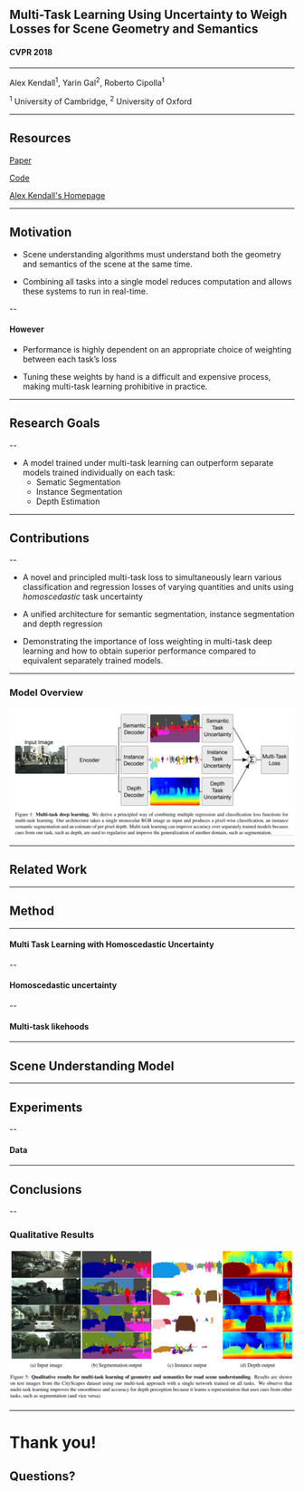 
## Multi-Task Learning Using Uncertainty to Weigh Losses for Scene Geometry and Semantics

#### CVPR 2018

---

Alex Kendall<sup>1</sup>, Yarin Gal<sup>2</sup>, Roberto Cipolla<sup>1</sup>

<sup>1</sup> University of Cambridge, <sup>2</sup> University of Oxford

---

## Resources

[Paper](https://arxiv.org/pdf/1705.07115.pdf)

[Code](https://github.com/yaringal/multi-task-learning-example)

[Alex Kendall's Homepage](https://alexgkendall.com/research/)

---

##  Motivation

- Scene understanding algorithms must understand both the geometry and
semantics of the scene at the same time.

- Combining all tasks into a single model reduces computation and allows these systems to run in real-time.

--

#### However

- Performance is highly dependent on an appropriate choice of weighting between each task’s loss

- Tuning these weights by hand is a difficult and expensive process, making multi-task learning prohibitive in practice.

---

## Research Goals

--

- A model trained under multi-task learning can outperform separate models trained individually on each task:
  * Sematic Segmentation
  * Instance Segmentation
  * Depth Estimation

---

## Contributions

--

* A novel and principled multi-task loss to simultaneously learn various classification and regression losses of varying quantities and units using *homoscedastic* task uncertainty

* A unified architecture for semantic segmentation, instance segmentation and depth regression

* Demonstrating the importance of loss weighting in multi-task deep learning and how to obtain superior performance compared to equivalent separately trained models.

---

### Model Overview

![overview](assets/network.png)<!-- .element height="80%" width="80%" -->

---

## Related Work 

---

## Method

---

#### Multi Task Learning with Homoscedastic Uncertainty

--

#### Homoscedastic uncertainty

--

#### Multi-task likehoods 

---

## Scene Understanding Model

---

## Experiments

--

#### Data

---

## Conclusions

--

### Qualitative Results

![results](assets/results.png)<!-- .element height="70%" width="70%" -->

---

# Thank you! 
## Questions?